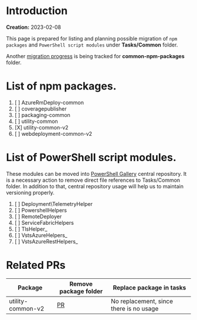 # Introduction

**Creation:** 2023-02-08

This page is prepared for listing and planning possible migration of `npm packages` and `PowerShell script modules` under **Tasks/Common** folder.

Another [migration progress](../../common-npm-packages/MIGRATION_OF_COMMON_PACKAGES.md) is being tracked for **common-npm-packages** folder.

# List of npm packages.

1. [ ] AzureRmDeploy-common
2. [ ] coveragepublisher
3. [ ] packaging-common
4. [ ] utility-common
5. [X] utility-common-v2
6. [ ] webdeployment-common-v2

# List of PowerShell script modules.

These modules can be moved into [PowerShell Gallery](https://www.powershellgallery.com/) central repository.
It is a necessary action to remove direct file references to Tasks/Common folder.
In addition to that, central repository usage will help us to maintain versioning properly.

1. [ ] Deployment\TelemetryHelper
2. [ ] PowershellHelpers
3. [ ] RemoteDeployer
4. [ ] ServiceFabricHelpers
5. [ ] TlsHelper_
6. [ ] VstsAzureHelpers_
7. [ ] VstsAzureRestHelpers_


# Related PRs

| Package                 | Remove package folder                                               | Replace package in tasks                                            |
| ----------------------- | ------------------------------------------------------------------- | ------------------------------------------------------------------- |
| utility-common-v2       | [PR](https://github.com/microsoft/azure-pipelines-tasks/pull/)      | No replacement, since there is no usage                             |
